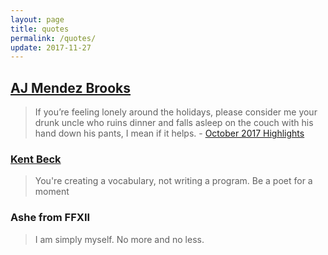 ```yaml
---
layout: page
title: quotes
permalink: /quotes/
update: 2017-11-27
---
```


## [AJ Mendez Brooks][aj mendez]

> If you’re feeling lonely around the holidays, please consider me your drunk uncle who ruins dinner and falls asleep on the couch with his hand down his pants, I mean if it helps. - [October 2017 Highlights][aj oct 2017]

### [Kent Beck][kent beck]

> You're creating a vocabulary, not writing a program. Be a poet for a moment

### Ashe from FFXII

> I am simply myself. No more and no less.


[aj mendez]: http://ajmendezbrooks.com/
[aj oct 2017]: http://mailchi.mp/ajmendezbrooks/represent-team-aj-467805
[kent beck]: https://twitter.com/KentBeck
